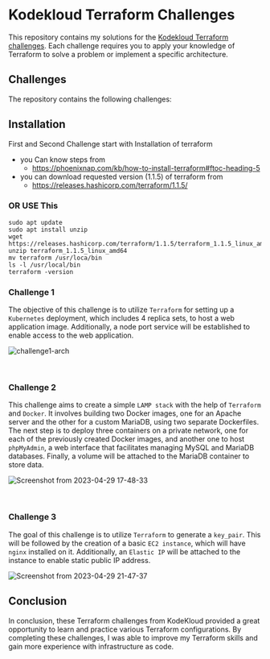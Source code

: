 # Kodekloud Terraform Challenges

This repository contains my solutions for the [Kodekloud Terraform challenges](https://kodekloud.com/courses/terraform-challenges/). Each challenge requires you to apply your knowledge of Terraform to solve a problem or implement a specific architecture.

## Challenges

The repository contains the following challenges:

## Installation
First and Second Challenge start with Installation of terraform
- you Can know steps from 
  - https://phoenixnap.com/kb/how-to-install-terraform#ftoc-heading-5 
- you can download requested version (1.1.5) of terraform from 
  -  https://releases.hashicorp.com/terraform/1.1.5/
### OR USE This
```
sudo apt update
sudo apt install unzip
wget https://releases.hashicorp.com/terraform/1.1.5/terraform_1.1.5_linux_amd64.zip 
unzip terraform_1.1.5_linux_amd64
mv terraform /usr/loca/bin
ls -l /usr/local/bin
terraform -version
```

### Challenge 1

The objective of this challenge is to utilize `Terraform` for setting up a `Kubernetes` deployment, which includes 4 replica sets, to host a web application image. Additionally, a node port service will be established to enable access to the web application.




![challenge1-arch](https://user-images.githubusercontent.com/47304558/235370343-14bcd604-8606-4645-a71b-55975ef43518.png)


<br>

### Challenge 2

This challenge aims to create a simple `LAMP stack` with the help of `Terraform` and `Docker`. It involves building two Docker images, one for an Apache server and the other for a custom MariaDB, using two separate Dockerfiles. The next step is to deploy three containers on a private network, one for each of the previously created Docker images, and another one to host `phpMyAdmin`, a web interface that facilitates managing MySQL and MariaDB databases. Finally, a volume will be attached to the MariaDB container to store data.

 


![Screenshot from 2023-04-29 17-48-33](https://user-images.githubusercontent.com/47304558/235370267-5a52bcb4-4d7e-4dcf-b2a9-3e8bb9f405a7.png)



<br>

### Challenge 3

The goal of this challenge is to utilize `Terraform` to generate a `key_pair`. This will be followed by the creation of a basic `EC2 instance`, which will have `nginx` installed on it. Additionally, an `Elastic IP` will be attached to the instance to enable static public IP address.

 

![Screenshot from 2023-04-29 21-47-37](https://user-images.githubusercontent.com/47304558/235370274-c0a4bc44-46ae-4d20-98b9-6390bbaf028f.png)


## Conclusion

In conclusion, these Terraform challenges from KodeKloud provided a great opportunity to learn and practice various Terraform configurations. By completing these challenges, I was able to improve my Terraform skills and gain more experience with infrastructure as code.

